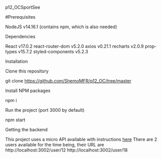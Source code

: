 p12_OCSportSee

#Prerequisites

NodeJS v14.16.1 (contains npm, which is also needed)

Dependencies

React v17.0.2
react-router-dom v5.2.0
axios v0.21.1
recharts v2.0.9
prop-types v15.7.2
styled-components v5.2.3

Installation

Clone this repository

git clone https://github.com/ShemoMFR/p12_OC/tree/master

Install NPM packages

npm i

Run the project (port 3000 by default)

npm start

Getting the backend

This project uses a micro API available with instructions [here](https://github.com/OpenClassrooms-Student-Center/P9-front-end-dashboard)
There are 2 users available for the time being, their URL are
    http://localhost:3002/user/12
    http://localhost:3002/user/18
